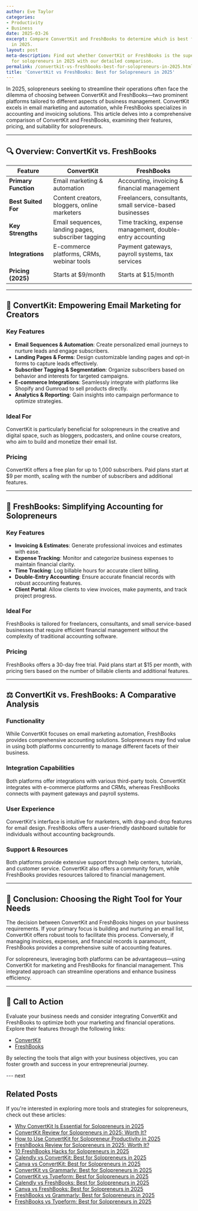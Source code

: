 ```yaml
---
author: Eve Taylor
categories:
- Productivity
- Business
date: 2025-03-26
excerpt: Compare ConvertKit and FreshBooks to determine which is best for solopreneurs
  in 2025.
layout: post
meta-description: Find out whether ConvertKit or FreshBooks is the superior choice
  for solopreneurs in 2025 with our detailed comparison.
permalink: /convertkit-vs-freshbooks-best-for-solopreneurs-in-2025.html/
title: 'ConvertKit vs FreshBooks: Best for Solopreneurs in 2025'
---
```


In 2025, solopreneurs seeking to streamline their operations often face the dilemma of choosing between ConvertKit and FreshBooks—two prominent platforms tailored to different aspects of business management. ConvertKit excels in email marketing and automation, while FreshBooks specializes in accounting and invoicing solutions. This article delves into a comprehensive comparison of ConvertKit and FreshBooks, examining their features, pricing, and suitability for solopreneurs.

---

## 🔍 Overview: ConvertKit vs. FreshBooks

| Feature               | ConvertKit                                      | FreshBooks                                       |
|-----------------------|-------------------------------------------------|--------------------------------------------------|
| **Primary Function**  | Email marketing & automation                    | Accounting, invoicing & financial management     |
| **Best Suited For**   | Content creators, bloggers, online marketers    | Freelancers, consultants, small service-based businesses |
| **Key Strengths**     | Email sequences, landing pages, subscriber tagging | Time tracking, expense management, double-entry accounting |
| **Integrations**      | E-commerce platforms, CRMs, webinar tools       | Payment gateways, payroll systems, tax services  |
| **Pricing (2025)**    | Starts at $9/month                              | Starts at $15/month                              |

---

## 📧 ConvertKit: Empowering Email Marketing for Creators

### Key Features

- **Email Sequences & Automation**: Create personalized email journeys to nurture leads and engage subscribers.
- **Landing Pages & Forms**: Design customizable landing pages and opt-in forms to capture leads effectively.
- **Subscriber Tagging & Segmentation**: Organize subscribers based on behavior and interests for targeted campaigns.
- **E-commerce Integrations**: Seamlessly integrate with platforms like Shopify and Gumroad to sell products directly.
- **Analytics & Reporting**: Gain insights into campaign performance to optimize strategies.

### Ideal For

ConvertKit is particularly beneficial for solopreneurs in the creative and digital space, such as bloggers, podcasters, and online course creators, who aim to build and monetize their email list.

### Pricing

ConvertKit offers a free plan for up to 1,000 subscribers. Paid plans start at $9 per month, scaling with the number of subscribers and additional features.

---

## 💼 FreshBooks: Simplifying Accounting for Solopreneurs

### Key Features

- **Invoicing & Estimates**: Generate professional invoices and estimates with ease.
- **Expense Tracking**: Monitor and categorize business expenses to maintain financial clarity.
- **Time Tracking**: Log billable hours for accurate client billing.
- **Double-Entry Accounting**: Ensure accurate financial records with robust accounting features.
- **Client Portal**: Allow clients to view invoices, make payments, and track project progress.

### Ideal For

FreshBooks is tailored for freelancers, consultants, and small service-based businesses that require efficient financial management without the complexity of traditional accounting software.

### Pricing

FreshBooks offers a 30-day free trial. Paid plans start at $15 per month, with pricing tiers based on the number of billable clients and additional features.

---

## ⚖️ ConvertKit vs. FreshBooks: A Comparative Analysis

### Functionality

While ConvertKit focuses on email marketing automation, FreshBooks provides comprehensive accounting solutions. Solopreneurs may find value in using both platforms concurrently to manage different facets of their business.

### Integration Capabilities

Both platforms offer integrations with various third-party tools. ConvertKit integrates with e-commerce platforms and CRMs, whereas FreshBooks connects with payment gateways and payroll systems.

### User Experience

ConvertKit's interface is intuitive for marketers, with drag-and-drop features for email design. FreshBooks offers a user-friendly dashboard suitable for individuals without accounting backgrounds.

### Support & Resources

Both platforms provide extensive support through help centers, tutorials, and customer service. ConvertKit also offers a community forum, while FreshBooks provides resources tailored to financial management.

---

## 🏁 Conclusion: Choosing the Right Tool for Your Needs

The decision between ConvertKit and FreshBooks hinges on your business requirements. If your primary focus is building and nurturing an email list, ConvertKit offers robust tools to facilitate this process. Conversely, if managing invoices, expenses, and financial records is paramount, FreshBooks provides a comprehensive suite of accounting features.

For solopreneurs, leveraging both platforms can be advantageous—using ConvertKit for marketing and FreshBooks for financial management. This integrated approach can streamline operations and enhance business efficiency.

---

## 📢 Call to Action

Evaluate your business needs and consider integrating ConvertKit and FreshBooks to optimize both your marketing and financial operations. Explore their features through the following links:

- [ConvertKit](https://convertkit.com/)
- [FreshBooks](https://www.freshbooks.com/)

By selecting the tools that align with your business objectives, you can foster growth and success in your entrepreneurial journey.

--- next

## Related Posts
If you're interested in exploring more tools and strategies for solopreneurs, check out these articles:
- [Why ConvertKit Is Essential for Solopreneurs in 2025](/why-convertkit-is-essential-for-solopreneurs-in-2025.html/)
- [ConvertKit Review for Solopreneurs in 2025: Worth It?](/convertkit-review-for-solopreneurs-in-2025-worth-it.html/)
- [How to Use ConvertKit for Solopreneur Productivity in 2025](/how-to-use-convertkit-for-solopreneur-productivity-in-2025.html/)
- [FreshBooks Review for Solopreneurs in 2025: Worth It?](/freshbooks-review-for-solopreneurs-in-2025-worth-it.html/)
- [10 FreshBooks Hacks for Solopreneurs in 2025](/10-freshbooks-hacks-for-solopreneurs-in-2025.html/)
- [Calendly vs ConvertKit: Best for Solopreneurs in 2025](/calendly-vs-convertkit-best-for-solopreneurs-in-2025.html/)
- [Canva vs ConvertKit: Best for Solopreneurs in 2025](/canva-vs-convertkit-best-for-solopreneurs-in-2025.html/)
- [ConvertKit vs Grammarly: Best for Solopreneurs in 2025](/convertkit-vs-grammarly-best-for-solopreneurs-in-2025.html/)
- [ConvertKit vs Typeform: Best for Solopreneurs in 2025](/convertkit-vs-typeform-best-for-solopreneurs-in-2025.html/)
- [Calendly vs FreshBooks: Best for Solopreneurs in 2025](/calendly-vs-freshbooks-best-for-solopreneurs-in-2025.html/)
- [Canva vs FreshBooks: Best for Solopreneurs in 2025](/canva-vs-freshbooks-best-for-solopreneurs-in-2025.html/)
- [FreshBooks vs Grammarly: Best for Solopreneurs in 2025](/freshbooks-vs-grammarly-best-for-solopreneurs-in-2025.html/)
- [FreshBooks vs Typeform: Best for Solopreneurs in 2025](/freshbooks-vs-typeform-best-for-solopreneurs-in-2025.html/)
